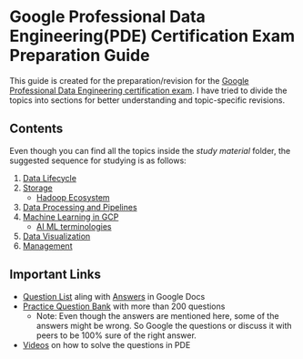 # Google Professional Data Engineering(PDE) Certification Exam Preparation Guide

This guide is created for the preparation/revision for the [Google Professional Data Engineering certification exam](https://cloud.google.com/certification/data-engineer). 
I have tried to divide the topics into sections for better understanding and topic-specific revisions.

## Contents
Even though you can find all the topics inside the _study material_ folder, the suggested sequence for studying is as follows:
 1. [Data Lifecycle](https://github.com/singhgautam7/GCP-PDE-preparation---GRS/blob/main/study_material/data_lifecycle.md)
 2. [Storage](https://github.com/singhgautam7/GCP-PDE-preparation---GRS/blob/main/study_material/storage.md)
	 - [Hadoop Ecosystem](https://github.com/singhgautam7/GCP-PDE-preparation---GRS/blob/main/study_material/others/hadoop.md)
 3. [Data Processing and Pipelines](https://github.com/singhgautam7/GCP-PDE-preparation---GRS/blob/main/study_material/data_processing_and_pipelines.md)
 4. [Machine Learning in GCP](https://github.com/singhgautam7/GCP-PDE-preparation---GRS/blob/main/study_material/ai_ml.md)
	 - [AI ML terminologies](https://github.com/singhgautam7/GCP-PDE-preparation---GRS/blob/main/study_material/others/ai_ml_terminologies.md)
 5. [Data Visualization](https://github.com/singhgautam7/GCP-PDE-preparation---GRS/blob/main/study_material/visualization.md)
 6. [Management](https://github.com/singhgautam7/GCP-PDE-preparation---GRS/blob/main/study_material/management.md)

## Important Links
 - [Question List](https://docs.google.com/document/d/1Nz5fVYeOEIdoZKHduR473RFv-z9fbHWNZKxmNvmUDkI/edit) aling with [Answers](https://docs.google.com/document/d/1hoMYLQDJsQ5etWUmyjrtOH91pJk2SZSkYJ_n8qEis8o/edit?usp=drivesdk) in Google Docs
 - [Practice Question Bank](https://www.passnexam.com/google/google-data-engineer) with more than 200 questions
 	- Note: Even though the answers are mentioned here, some of the answers might be wrong. So Google the questions or discuss it with peers to be 100% sure of the right answer. 
 - [Videos](https://www.youtube.com/watch?v=7UOX2R-xf8I&list=PLQMsfKRZZviSLraRoqXulcMKFvIXQkHdA) on how to solve the questions in PDE
